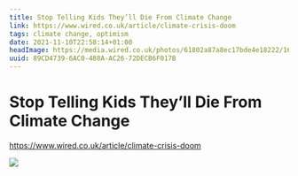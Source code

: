 ```yaml
---
title: Stop Telling Kids They’ll Die From Climate Change
link: https://www.wired.co.uk/article/climate-crisis-doom
tags: climate change, optimism
date: 2021-11-10T22:58:14+01:00
headImage: https://media.wired.co.uk/photos/61802a87a8ec17bde4e18222/16:9/w_1280,c_limit/Stop-Telling-Kids-They%E2%80%99ll-Die-From-Climate-Change.jpg
uuid: 89CD4739-6AC0-488A-AC26-72DECB6F017B
---
```

# Stop Telling Kids They’ll Die From Climate Change

https://www.wired.co.uk/article/climate-crisis-doom

![](https://media.wired.co.uk/photos/61802a87a8ec17bde4e18222/16:9/w_1280,c_limit/Stop-Telling-Kids-They%E2%80%99ll-Die-From-Climate-Change.jpg)
